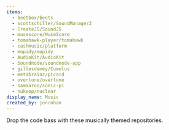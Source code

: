 ```yaml
---
items:
  - beetbox/beets
  - scottschiller/SoundManager2
  - CreateJS/SoundJS
  - musescore/MuseScore
  - tomahawk-player/tomahawk
  - cashmusic/platform
  - mopidy/mopidy
  - AudioKit/AudioKit
  - Soundnode/soundnode-app
  - gillesdemey/Cumulus
  - metabrainz/picard
  - overtone/overtone
  - samaaron/sonic-pi
  - nukeop/nuclear
display_name: Music
created_by: jonrohan
---
```


Drop the code bass with these musically themed repositories.
